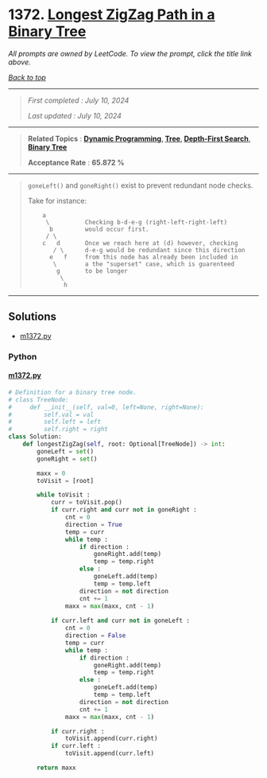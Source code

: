 # 1372. [Longest ZigZag Path in a Binary Tree](<https://leetcode.com/problems/longest-zigzag-path-in-a-binary-tree>)

*All prompts are owned by LeetCode. To view the prompt, click the title link above.*

*[Back to top](<../README.md>)*

------

> *First completed : July 10, 2024*
>
> *Last updated : July 10, 2024*

------

> **Related Topics** : **[Dynamic Programming](<by_topic/Dynamic Programming.md>), [Tree](<by_topic/Tree.md>), [Depth-First Search](<by_topic/Depth-First Search.md>), [Binary Tree](<by_topic/Binary Tree.md>)**
>
> **Acceptance Rate** : **65.872 %**

------

> `goneLeft()` and `goneRight()` exist to prevent redundant node checks. 
> 
> Take for instance:
> 
> ```
>     a           
>      \          Checking b-d-e-g (right-left-right-left)
>       b         would occur first.
>      / \        
>     c   d       Once we reach here at (d) however, checking
>        / \      d-e-g would be redundant since this direction
>       e   f     from this node has already been included in
>        \        a the "superset" case, which is guarenteed
>         g       to be longer
>          \      
>           h     
> ```

------

## Solutions

- [m1372.py](<../my-submissions/m1372.py>)
### Python
#### [m1372.py](<../my-submissions/m1372.py>)
```Python
# Definition for a binary tree node.
# class TreeNode:
#     def __init__(self, val=0, left=None, right=None):
#         self.val = val
#         self.left = left
#         self.right = right
class Solution:
    def longestZigZag(self, root: Optional[TreeNode]) -> int:
        goneLeft = set()
        goneRight = set()

        maxx = 0
        toVisit = [root]

        while toVisit :
            curr = toVisit.pop()
            if curr.right and curr not in goneRight :
                cnt = 0
                direction = True
                temp = curr
                while temp :
                    if direction :
                        goneRight.add(temp)
                        temp = temp.right
                    else :
                        goneLeft.add(temp)
                        temp = temp.left
                    direction = not direction
                    cnt += 1
                maxx = max(maxx, cnt - 1)
            
            if curr.left and curr not in goneLeft :
                cnt = 0
                direction = False
                temp = curr
                while temp :
                    if direction :
                        goneRight.add(temp)
                        temp = temp.right
                    else :
                        goneLeft.add(temp)
                        temp = temp.left
                    direction = not direction
                    cnt += 1
                maxx = max(maxx, cnt - 1)

            if curr.right :
                toVisit.append(curr.right)
            if curr.left :
                toVisit.append(curr.left)

        return maxx
```

